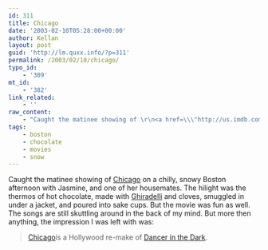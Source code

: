 ```yaml
---
id: 311
title: Chicago
date: '2003-02-10T05:28:00+00:00'
author: Kellan
layout: post
guid: 'http://lm.quxx.info/?p=311'
permalink: /2003/02/10/chicago/
typo_id:
    - '309'
mt_id:
    - '382'
link_related:
    - ''
raw_content:
    - "Caught the matinee showing of \r\n<a href=\\\"http://us.imdb.com/Title?0299658\\\">Chicago</a> on a chilly, snowy Boston afternoon with\r\nJasmine, and one of her housemates.  The hilight was the thermos of hot\r\nchocolate, made with \r\n<a href=\\\"http://www.ghirardelli.com/\\\">Ghiradelli</a> and cloves, smuggled in under a jacket, and\r\npoured into sake cups.  But the movie was fun as well.  The songs are still\r\nskuttling around in the back of my mind.  But more then anything, the impression\r\nI was left with was:\r\n<blockquote>\r\n<a href=\\\"http://us.imdb.com/Title?0299658\\\">Chicago</a>\r\nis a Hollywood re-make of \r\n<a href=\\\"http://us.imdb.com/Title?0168629\\\">Dancer in the Dark</a>.\r\n</blockquote>"
tags:
    - boston
    - chocolate
    - movies
    - snow
---
```


Caught the matinee showing of [Chicago](http://us.imdb.com/Title?0299658) on a chilly, snowy Boston afternoon with Jasmine, and one of her housemates. The hilight was the thermos of hot chocolate, made with [Ghiradelli](http://www.ghirardelli.com/) and cloves, smuggled in under a jacket, and poured into sake cups. But the movie was fun as well. The songs are still skuttling around in the back of my mind. But more then anything, the impression I was left with was:

> [Chicago](http://us.imdb.com/Title?0299658)is a Hollywood re-make of [Dancer in the Dark](http://us.imdb.com/Title?0168629).
